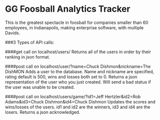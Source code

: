 # GG Foosball Analytics Tracker

This is the greatest spectacle in foosball for companies smaller than 60 employees, in Indianapolis, making enterprise software, with multiple Davids.

###3 Types of API calls:

####get call on localhost/users/
	Returns all of the users in order by their ranking in json format.

####post call on localhost/user/?name=Chuck Dishmon&nickname=The DishMON
	Adds a user to the database. Name and nickname are specified, rating default is 500, wins and losses both set to 0.
	Returns a json representation of the user who you just created. Will send a bad status if the user was unable to be created.

####post call on localhost/users/game/?id1=Jeff Hertzler&id2=Rob Adams&id3=Chuck Dishmon&id4=Chuck Dishmon
	Updates the scores and wins/losses of the users. id1 and id2 are the winners, id3 and id4 are the losers.
	Returns a json acknowledged.
